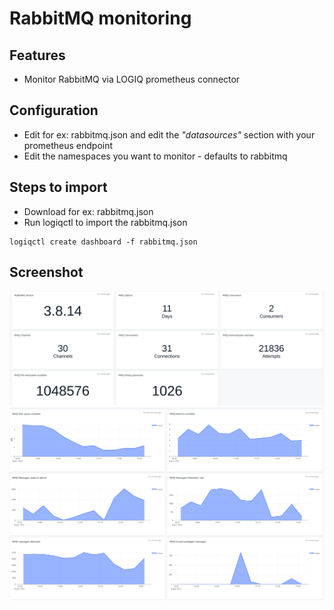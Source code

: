 # RabbitMQ monitoring

## Features
* Monitor RabbitMQ via LOGIQ prometheus connector

## Configuration

* Edit for ex: rabbitmq.json and edit the *"datasources"* section with your prometheus endpoint
* Edit the namespaces you want to monitor - defaults to rabbitmq

## Steps to import

* Download for ex: rabbitmq.json
* Run logiqctl to import the rabbitmq.json

```
logiqctl create dashboard -f rabbitmq.json

```

## Screenshot

![image info](./rabbitmq-1.png)
![image info](./rabbitmq-2.png)

